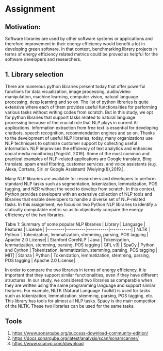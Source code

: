 Assignment
==========

## Motivation:
Software libraries are used by other software systems or applications and therefore improvement in their energy efficiency would benefit a lot in developing green software. In that context, benchmarking library projects in terms of energy efficiency related metrics could be proved as helpful for the software developers and researchers. 

## 1. Library selection

There are numerous python libraries present today that offer powerful functions for data visualization, image processing, audio/video manipulation, machine learning, computer vision, natural language processing, deep learning and so on. The list of python libraries is quite extensive where each of them provides useful functionalities for performing various tasks without writing codes from scratch. But in this study, we opt for python libraries that support tasks related to natural language processing because of the crucial role that NLP plays in current AI applications. Information extraction from free text is essential for developing chatbots, speech recognition, recommendation engines and so on. Thanks to the development of useful NLP libraries, today, many organizations use NLP techniques to optimize customer support by collecting useful information. NLP improvises the efficiency of text analytics and enhances social media monitoring [Yogish1, 2019]. Some of the most common and practical examples of NLP-related applications are Google translate, Bing translate, spam email filtering, customer services, and voice assistants (e.g. Alexa, Cortana, Siri or Google Assistant) [Weiying(&),2019,].

Many NLP libraries are available for researchers and developers to perform standard NLP tasks such as segmentation, tokenization, lemmatization, POS tagging, and NER without the need to develop from scratch. In this context, Python provides developers with an extensive collection of NLP tools and libraries that enable developers to handle a diverse set of NLP-related tasks. In this assignment, we focus on two Python NLP libraries to identify a statically computable metric so as to objectively compare the energy efficiency of the two libraries.


Table 1: Summary of some popular NLP libraries
| Library | Language | Features | License |
|---------|----------|-----------|-----------|
| NLTK | Python | Tokenization, lemmatization, stemming, parsing, POS tagging | Apache 2.0 License|
| Stanford CoreNLP | Java | Tokenization, lemmatization, stemming, parsing, POS tagging | GPL v3|
| SpaCy | Python and Cython | Tokenization, lemmatization, stemming, parsing, POS tagging | MIT|
| Stanza | Python | Tokenization, lemmatization, stemming, parsing, POS tagging | Apache 2.0 License|

In order to compare the two libraries in terms of energy efficiency, it is important that they support similar functionalities, even if they have different structures. In our study, we considered two libraries as comparable when they are written using the same programming language and support similar features. For example,  NLTK (Natural Language Toolkit) is used for tasks such as tokenization, lemmatization, stemming, parsing, POS tagging, etc. This library has tools for almost all NLP tasks. Spacy is the main competitor of the NLTK. These two libraries can be used for the same tasks. 



## Tools
1. https://www.sonarqube.org/success-download-community-edition/
2. https://docs.sonarqube.org/latest/analysis/scan/sonarscanner/
3. https://www.scanyp.com/download
